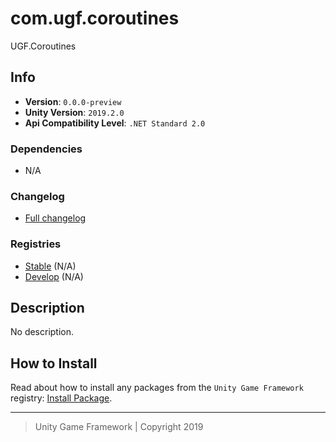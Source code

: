 # com.ugf.coroutines

UGF.Coroutines

## Info

- **Version**: `0.0.0-preview`
- **Unity Version**: `2019.2.0`
- **Api Compatibility Level**: `.NET Standard 2.0`

### Dependencies

- N/A

### Changelog

- [Full changelog][1]

### Registries

- [Stable][2] (N/A)
- [Develop][3] (N/A)

## Description

No description.

## How to Install

Read about how to install any packages from the `Unity Game Framework` registry: [Install Package][4].

---
> Unity Game Framework | Copyright 2019

[1]: changelog.md
[2]: https://bintray.com/unity-game-framework/stable/com.ugf.coroutines
[3]: https://bintray.com/unity-game-framework/dev/com.ugf.coroutines
[4]: https://github.com/unity-game-framework/ugf-documentation/wiki/Install-Package
